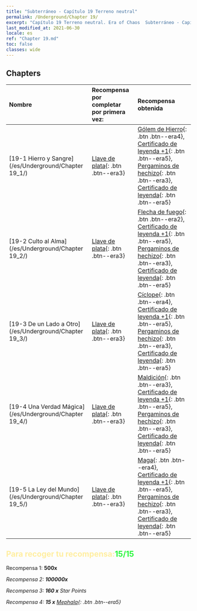 ```yaml
---
title: "Subterráneo - Capítulo 19 Terreno neutral"
permalink: /Underground/Chapter 19/
excerpt: "Capítulo 19 Terreno neutral. Era of Chaos  Subterráneo - Capítulo 19. Terreno neutral"
last_modified_at: 2021-06-30
locale: es
ref: "Chapter 19.md"
toc: false
classes: wide
---
```


## Chapters

  | Nombre |  Recompensa por completar por primera vez: | Recompensa obtenida |
  |:------------|:------------|:------------| 
  | [19-1 Hierro y Sangre](/es/Underground/Chapter 19_1/) | [Llave de plata](/ItemsES/con_693/){: .btn .btn--era3} | [Gólem de Hierro](/ItemsES/unt_237/){: .btn .btn--era4}, [Certificado de leyenda +1](/ItemsES/mat_74/){: .btn .btn--era5}, [Pergaminos de hechizo](/ItemsES/con_694/){: .btn .btn--era3}, [Certificado de leyenda](/ItemsES/mat_67/){: .btn .btn--era5} |
  | [19-2 Culto al Alma](/es/Underground/Chapter 19_2/) | [Llave de plata](/ItemsES/con_693/){: .btn .btn--era3} | [Flecha de fuego](/ItemsES/her_413/){: .btn .btn--era2}, [Certificado de leyenda +1](/ItemsES/mat_74/){: .btn .btn--era5}, [Pergaminos de hechizo](/ItemsES/con_694/){: .btn .btn--era3}, [Certificado de leyenda](/ItemsES/mat_67/){: .btn .btn--era5} |
  | [19-3 De un Lado a Otro](/es/Underground/Chapter 19_3/) | [Llave de plata](/ItemsES/con_693/){: .btn .btn--era3} | [Cíclope](/ItemsES/unt_222/){: .btn .btn--era4}, [Certificado de leyenda +1](/ItemsES/mat_74/){: .btn .btn--era5}, [Pergaminos de hechizo](/ItemsES/con_694/){: .btn .btn--era3}, [Certificado de leyenda](/ItemsES/mat_67/){: .btn .btn--era5} |
  | [19-4 Una Verdad Mágica](/es/Underground/Chapter 19_4/) | [Llave de plata](/ItemsES/con_693/){: .btn .btn--era3} | [Maldición](/ItemsES/her_410/){: .btn .btn--era3}, [Certificado de leyenda +1](/ItemsES/mat_74/){: .btn .btn--era5}, [Pergaminos de hechizo](/ItemsES/con_694/){: .btn .btn--era3}, [Certificado de leyenda](/ItemsES/mat_67/){: .btn .btn--era5} |
  | [19-5 La Ley del Mundo](/es/Underground/Chapter 19_5/) | [Llave de plata](/ItemsES/con_693/){: .btn .btn--era3} | [Maga](/ItemsES/unt_238/){: .btn .btn--era4}, [Certificado de leyenda +1](/ItemsES/mat_74/){: .btn .btn--era5}, [Pergaminos de hechizo](/ItemsES/con_694/){: .btn .btn--era3}, [Certificado de leyenda](/ItemsES/mat_67/){: .btn .btn--era5} |


## <span style="color: #ffeea0">Para recoger tu recompensa:</span><span style="color: #27f73a">15/15</span>

 Recompensa 1:  **500x** <i class="fas fa-gem"/>

 Recompensa 2:  **100000x** <i class="fas fa-coins"/>

 Recompensa 3: **160 x** Star Points

 Recompensa 4: **15 x** [Mephala](/ItemsES/her_367/){: .btn .btn--era5}

